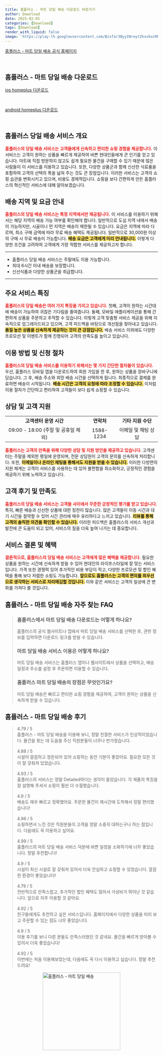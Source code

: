 ```yaml
---
title: 홈플러스 - 마트 당일 배송 다운로드 바로가기
author: Download
date: 2025-02-01
categories: [Download]
tags: [Download]
render_with_liquid: false
image: 'https://play-lh.googleusercontent.com/Bzxfar3ByyINreytZksvkxcM8ntHPkAZDdUM8It8_7J8uJij24AwymZLh3fWg3LxwQ=s256-rw'
---
```

<p><a class='click-button' title='홈플러스 - 마트 당일 배송' href='https://mfront.homeplus.co.kr/' rel='nofollow'>홈플러스 - 마트 당일 배송 공식 홈페이지</a></p><br>
<h2 id='홈플러스 - 마트 당일 배송_다운로드'>홈플러스 - 마트 당일 배송 다운로드</h2>
<p><a class="click-button ios" title="homeplus 다운로드" href="https://apps.apple.com/kr/app/%ED%99%88%ED%94%8C%EB%9F%AC%EC%8A%A4-%EB%A7%88%ED%8A%B8-%EB%8B%B9%EC%9D%BC-%EB%B0%B0%EC%86%A1/id429151787" rel="nofollow">ios homeplus 다운로드</a></p><br>
<p><a class="click-button android" title="homeplus 다운로드" href="https://play.google.comhttps://play.google.com/store/apps/details?id=com.socialapps.homeplus" rel="nofollow">android homeplus 다운로드</a></p><br>


<h2 id='홈플러스 당일 배송 서비스 개요'>홈플러스 당일 배송 서비스 개요</h2>

<p><b><span style="color: #ee2323;">홈플러스의 당일 배송 서비스는 고객들에게 신속하고 편리한 쇼핑 경험을 제공합니다.</span></b> 이 서비스는 고객이 원하는 상품을 빠르게 제공하여 바쁜 현대인들에게 큰 인기를 얻고 있습니다. 마트에 직접 방문하지 않고도 쉽게 필요한 물건을 구매할 수 있기 때문에 많은 사람들이 이 서비스를 이용하고 있습니다. 또한, 다양한 상품군과 함께 신선한 식료품을 포함하여 고객의 선택의 폭을 넓혀 주는 것도 큰 장점입니다. 이러한 서비스는 고객의 쇼핑 습관을 변화시키고 있으며, 비용도 경제적입니다. 쇼핑을 보다 간편하게 만든 홈플러스의 혁신적인 서비스에 대해 알아보겠습니다.</p>

<h2 id='배송 지역 및 요금 안내'>배송 지역 및 요금 안내</h2>

<p><b><span style="color: #ee2323;">홈플러스의 당일 배송 서비스는 특정 지역에서만 제공됩니다.</span></b> 이 서비스를 이용하기 위해서는 해당 지역의 배송 가능 여부를 확인해야 합니다. 일반적으로 도심 지역 내에서 배송이 가능하지만, 시골이나 먼 지역은 배송이 제한될 수 있습니다. 요금은 지역에 따라 다르며, 최소 구매 금액에 따라 무료 배송 혜택도 제공됩니다. 일반적으로 30,000원 이상의 구매 시 무료 배송이 가능합니다. <b><span style="background-color: #ffe066;">배송 요금은 고객에게 미리 안내됩니다.</span></b> 이렇게 다양한 조건을 고려하여 고객에게 가장 적합한 서비스를 제공하고자 합니다.</p>

<hr />

<ul>
    <li>홈플러스 당일 배송 서비스는 주말에도 이용 가능합니다.</li>
    <li>최대 6시간 이내 배송을 보장합니다.</li>
    <li>신선식품과 다양한 상품군을 취급합니다.</li>
</ul>

<hr />

<h2 id='주요 서비스 특징'>주요 서비스 특징</h2>

<p><b><span style="color: #ee2323;">홈플러스의 당일 배송은 여러 가지 특징을 가지고 있습니다.</span></b> 첫째, 고객이 원하는 시간대에 배송이 가능하여 귀찮은 기다림을 줄여줍니다. 둘째, 모바일 애플리케이션을 통해 간편하게 상품을 주문하고 추적할 수 있습니다. 이렇게 고객 맞춤형 서비스 제공을 위해 지속적으로 업그레이드되고 있으며, 고객 피드백을 바탕으로 개선점을 찾아내고 있습니다. <b><span style="background-color: #ffe066;">품질 높은 상품을 신속하게 제공하는 것이 큰 강점입니다.</span></b> 배송 서비스 이외에도 다양한 프로모션 및 이벤트가 함께 진행되어 고객의 만족도를 높이고 있습니다.</p>

<h2 id='이용 방법 및 신청 절차'>이용 방법 및 신청 절차</h2>

<p><b><span style="color: #ee2323;">홈플러스의 당일 배송 서비스를 이용하기 위해서는 몇 가지 간단한 절차들이 있습니다.</span></b> 우선, 홈플러스 모바일 앱을 다운로드하여 회원 가입을 한 후, 원하는 상품을 장바구니에 담습니다. 그 후, 배송 주소와 희망 배송 시간을 선택하게 됩니다. 최종적으로 결제를 완료하면 배송이 시작됩니다. <b><span style="background-color: #ffe066;">배송 시간은 고객의 요청에 따라 조정할 수 있습니다.</span></b> 이처럼 이용 절차가 간단하고 편리하여 고객들이 보다 쉽게 쇼핑할 수 있습니다.</p>

<h2 id='상담 및 고객 지원'>상담 및 고객 지원</h2>

<table>
    <tr>
        <td style="text-align: center; height: 17px;"><b>고객센터 운영 시간</b></td>
        <td style="text-align: center; height: 17px;"><b>연락처</b></td>
        <td style="text-align: center; height: 17px;"><b>기타 지원 수단</b></td>
    </tr>
    <tr>
        <td style="text-align: center; height: 17px;">09:00 - 18:00 (주말 및 공휴일 제외)</td>
        <td style="text-align: center; height: 17px;">1588-1234</td>
        <td style="text-align: center; height: 17px;">이메일 및 채팅 상담</td>
    </tr>
</table>

<p><b><span style="color: #ee2323;">홈플러스는 고객의 만족을 위해 다양한 상담 및 지원 방안을 제공하고 있습니다.</span></b> 고객센터는 주말을 제외한 평일에 운영되며, 전문 상담원이 고객의 문의를 신속하게 처리합니다. 또한, <b><span style="background-color: #ffe066;">이메일이나 온라인 채팅을 통해서도 지원을 받을 수 있습니다.</span></b> 이러한 다방면의 지원 체계는 고객이 서비스를 사용하는 데 있어 불편함을 최소화하고, 긍정적인 경험을 제공하기 위해 노력하고 있습니다.</p>

<h2 id='고객 후기 및 만족도'>고객 후기 및 만족도</h2>

<p><b><span style="color: #ee2323;">홈플러스의 당일 배송 서비스는 고객들 사이에서 꾸준한 긍정적인 평가를 받고 있습니다.</span></b> 특히, 빠른 배송과 신선한 상품에 대한 칭찬이 많습니다. 많은 고객들이 이동 시간과 대기 시간을 절약할 수 있어 시간 관리에 매우 유리하다고 느끼고 있습니다. <b><span style="background-color: #ffe066;">리뷰를 통해 고객의 솔직한 의견을 확인할 수 있습니다.</span></b> 이러한 피드백은 홈플러스의 서비스 개선과 발전에 큰 도움이 되고 있어, 서비스의 질을 더욱 높여 나가는 데 중요합니다.</p>

<h2 id='서비스 결론 및 혜택'>서비스 결론 및 혜택</h2>

<p><b><span style="color: #ee2323;">결론적으로, 홈플러스의 당일 배송 서비스는 고객에게 많은 혜택을 제공합니다.</span></b> 필요한 상품을 원하는 시간에 신속하게 받을 수 있어 현대인의 라이프스타일에 잘 맞는 서비스입니다. 가격 또한 경쟁력 있어 추가적인 비용 부담이 적고, 다양한 프로모션 및 할인 혜택을 통해 보다 저렴한 쇼핑도 가능합니다. <b><span style="background-color: #ffe066;">앞으로도 홈플러스는 고객의 편의를 최우선으로 생각하는 서비스로 자리매김할 것입니다.</span></b> 이와 같은 서비스는 고객의 일상에 큰 변화를 가져다 줄 것입니다.</p>


<h2 id='홈플러스 - 마트 당일 배송_자주_찾는_FAQ'>홈플러스 - 마트 당일 배송 자주 찾는 FAQ</h2>
<div itemscope="" itemtype="https://schema.org/FAQPage"> 
<blockquote> 
<div itemscope="" itemprop="mainEntity" itemtype="https://schema.org/Question"> 
<h3 itemprop="name">홈플러스에서 마트 당일 배송 다운로드는 어떻게 하나요?</h3> 
<div itemscope="" itemprop="acceptedAnswer" itemtype="https://schema.org/Answer"> 
<span itemprop="text"> 
<p>홈플러스의 공식 웹사이트나 앱에서 마트 당일 배송 서비스를 선택한 후, 관련 정보를 입력하면 다운로드 링크를 받을 수 있습니다.</p> 
</span> 
</div> 
</div> 
<div itemscope="" itemprop="mainEntity" itemtype="https://schema.org/Question"> 
<h3 itemprop="name">마트 당일 배송 서비스 이용은 어떻게 하나요?</h3> 
<div itemscope="" itemprop="acceptedAnswer" itemtype="https://schema.org/Answer"> 
<span itemprop="text"> 
<p>마트 당일 배송 서비스는 홈플러스 앱이나 웹사이트에서 상품을 선택하고, 배송 일정과 주소를 설정 후 주문하면 이용할 수 있습니다.</p> 
</span> 
</div> 
</div> 
<div itemscope="" itemprop="mainEntity" itemtype="https://schema.org/Question"> 
<h3 itemprop="name">홈플러스 마트 당일 배송의 장점은 무엇인가요?</h3> 
<div itemscope="" itemprop="acceptedAnswer" itemtype="https://schema.org/Answer"> 
<span itemprop="text"> 
<p>마트 당일 배송은 빠르고 편리한 쇼핑 경험을 제공하여, 고객이 원하는 상품을 신속하게 받을 수 있습니다.</p> 
</span> 
</div> 
</div> 
</blockquote> 
</div>
<h2 id='홈플러스 - 마트 당일 배송_후기'>홈플러스 - 마트 당일 배송 후기</h2>
<div itemscope itemtype="https://schema.org/Product">
  <blockquote>
  <div itemprop="review" itemscope itemtype="https://schema.org/Review">
      <div itemprop="reviewRating" itemscope itemtype="https://schema.org/Rating"> <span itemprop="ratingValue">4.79</span> / <span itemprop="bestRating">5</span> </div>
      <span itemprop="reviewBody">홈플러스 - 마트 당일 배송을 이용해 보니, 정말 친절한 서비스가 인상적이었습니다. 물건을 찾는 데 도움을 주신 직원분들이 너무나 반가웠습니다.</span>
  </div>
  <br>
  <div itemprop="review" itemscope itemtype="https://schema.org/Review">
      <div itemprop="reviewRating" itemscope itemtype="https://schema.org/Rating"> <span itemprop="ratingValue">4.88</span> / <span itemprop="bestRating">5</span> </div>
      <span itemprop="reviewBody">시설이 깔끔하고 정돈되어 있어 쇼핑하는 동안 기분이 좋았어요. 필요한 모든 것이 잘 갖춰져 있었습니다.</span>
  </div>
  <br>
  <div itemprop="review" itemscope itemtype="https://schema.org/Review">
      <div itemprop="reviewRating" itemscope itemtype="https://schema.org/Rating"> <span itemprop="ratingValue">4.93</span> / <span itemprop="bestRating">5</span> </div>
      <span itemprop="reviewBody">홈플러스의 서비스는 정말 Detailed하다는 생각이 들었습니다. 각 제품의 특징을 잘 설명해 주셔서 쇼핑이 훨씬 더 수월했습니다.</span>
  </div>
  <br>
  <div itemprop="review" itemscope itemtype="https://schema.org/Review">
      <div itemprop="reviewRating" itemscope itemtype="https://schema.org/Rating"> <span itemprop="ratingValue">4.9</span> / <span itemprop="bestRating">5</span> </div>
      <span itemprop="reviewBody">배송도 매우 빠르고 정확했어요. 주문한 물건이 제시간에 도착해서 정말 편리했습니다!</span>
  </div>
  <br>
  <div itemprop="review" itemscope itemtype="https://schema.org/Review">
      <div itemprop="reviewRating" itemscope itemtype="https://schema.org/Rating"> <span itemprop="ratingValue">4.96</span> / <span itemprop="bestRating">5</span> </div>
      <span itemprop="reviewBody">쇼핑하면서 느낀 것은 직원분들이 고객을 정말 소중히 대하는구나 하는 점입니다. 다음에도 꼭 이용하고 싶어요.</span>
  </div>
  <br>
  <div itemprop="review" itemscope itemtype="https://schema.org/Review">
      <div itemprop="reviewRating" itemscope itemtype="https://schema.org/Rating"> <span itemprop="ratingValue">4.99</span> / <span itemprop="bestRating">5</span> </div>
      <span itemprop="reviewBody">홈플러스의 마트 당일 배송 서비스 덕분에 바쁜 일정을 소화하기에 너무 좋았습니다. 정말 추천합니다!</span>
  </div>
  <br>
  <div itemprop="review" itemscope itemtype="https://schema.org/Review">
      <div itemprop="reviewRating" itemscope itemtype="https://schema.org/Rating"> <span itemprop="ratingValue">4.9</span> / <span itemprop="bestRating">5</span> </div>
      <span itemprop="reviewBody">시설이 최신 시설로 잘 갖춰져 있어서 더욱 안심하고 쇼핑할 수 있었습니다. 깔끔한 환경이 좋았습니다!</span>
  </div>
  <br>
  <div itemprop="review" itemscope itemtype="https://schema.org/Review">
      <div itemprop="reviewRating" itemscope itemtype="https://schema.org/Rating"> <span itemprop="ratingValue">4.79</span> / <span itemprop="bestRating">5</span> </div>
      <span itemprop="reviewBody">전반적으로 만족스럽고, 추가적인 할인 혜택도 많아서 가성비가 뛰어난 것 같습니다. 앞으로 자주 이용할 것 같아요.</span>
  </div>
  <br>
  <div itemprop="review" itemscope itemtype="https://schema.org/Review">
      <div itemprop="reviewRating" itemscope itemtype="https://schema.org/Rating"> <span itemprop="ratingValue">4.92</span> / <span itemprop="bestRating">5</span> </div>
      <span itemprop="reviewBody">친구들에게도 추천하고 싶은 서비스입니다. 홈페이지에서 다양한 상품을 미리 보고 주문할 수 있는 점도 너무 좋았습니다.</span>
  </div>
  <br>
  <div itemprop="review" itemscope itemtype="https://schema.org/Review">
      <div itemprop="reviewRating" itemscope itemtype="https://schema.org/Rating"> <span itemprop="ratingValue">4.9</span> / <span itemprop="bestRating">5</span> </div>
      <span itemprop="reviewBody">이용 후기를 보니 다른 분들도 만족스러웠던 것 같네요. 물건을 빠르게 받아볼 수 있어서 더욱 좋았습니다!</span>
  </div>
  <br>
  <div itemprop="review" itemscope itemtype="https://schema.org/Review">
      <div itemprop="reviewRating" itemscope itemtype="https://schema.org/Rating"> <span itemprop="ratingValue">4.92</span> / <span itemprop="bestRating">5</span> </div>
      <span itemprop="reviewBody">이번에는 처음 이용해보았는데, 다음에도 꼭 다시 이용하고 싶습니다. 정말 추천드려요!</span>
  </div>
  </blockquote>
</div>
<figure class="image" style="display: flex; justify-content: center; align-items: center; margin: 0;"><img src="https://play-lh.googleusercontent.com/Bzxfar3ByyINreytZksvkxcM8ntHPkAZDdUM8It8_7J8uJij24AwymZLh3fWg3LxwQ=s256-rw" alt="홈플러스 - 마트 당일 배송" width="256" height="256" style="max-width: 100%; height: auto;"></figure>